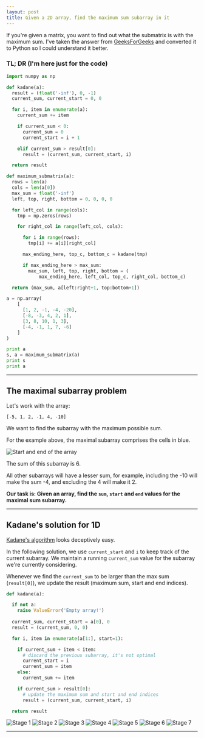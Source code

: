 ```yaml
---
layout: post
title: Given a 2D array, find the maximum sum subarray in it
---
```


If you're given a matrix, you want to find out what the submatrix is with the maximum sum. I've taken the answer from [GeeksForGeeks](http://www.geeksforgeeks.org/dynamic-programming-set-27-max-sum-rectangle-in-a-2d-matrix/) and converted it to Python so I could understand it better.

### TL; DR (I'm here just for the code)

```python
import numpy as np

def kadane(a):
  result = (float('-inf'), 0, -1)
  current_sum, current_start = 0, 0

  for i, item in enumerate(a):
    current_sum += item

    if current_sum < 0:
      current_sum = 0
      current_start = i + 1

    elif current_sum > result[0]:
      result = (current_sum, current_start, i)

  return result

def maximum_submatrix(a):
  rows = len(a)
  cols = len(a[0])
  max_sum = float('-inf')
  left, top, right, bottom = 0, 0, 0, 0

  for left_col in range(cols):
    tmp = np.zeros(rows)

    for right_col in range(left_col, cols):

      for i in range(rows):
        tmp[i] += a[i][right_col]

      max_ending_here, top_c, bottom_c = kadane(tmp)

      if max_ending_here > max_sum:
        max_sum, left, top, right, bottom = (
            max_ending_here, left_col, top_c, right_col, bottom_c)

  return (max_sum, a[left:right+1, top:bottom+1])

a = np.array(
    [
      [1, 2, -1, -4, -20],
      [-8, -3, 4, 2, 1],
      [3, 8, 10, 1, 3],
      [-4, -1, 1, 7, -6]
    ]
)

print a
s, a = maximum_submatrix(a)
print s
print a
```

---

## The maximal subarray problem
Let's work with the array:

```
[-5, 1, 2, -1, 4, -10]

```

We want to find the subarray with the maximum possible sum.

For the example above, the maximal subarray comprises the cells in blue.

![Start and end of the array](images/one.svg)

The sum of this subarray is 6.

All other subarrays will have a lesser sum, for example, including the -10 will make the sum -4, and excluding the 4 will make it 2.

**Our task is: Given an array, find the `sum`, `start` and `end` values for the maximal sum subarray.**

---

## Kadane's solution for 1D

[Kadane's algorithm](https://en.wikipedia.org/wiki/Maximum_subarray_problem) looks deceptively easy.

In the following solution, we use `current_start` and `i` to keep track of the current subarray.
We maintain a running `current_sum` value for the subarray we're currently considering.

Whenever we find the `current_sum` to be larger than the max sum (`result[0]`), we update the result (maximum sum, start and end indices).

```python
def kadane(a):

  if not a:
    raise ValueError('Empty array!')
    
  current_sum, current_start = a[0], 0
  result = (current_sum, 0, 0)

  for i, item in enumerate(a[1:], start=1):

    if current_sum + item < item:
      # discard the previous subarray, it's not optimal
      current_start = i
      current_sum = item
    else:
      current_sum += item

    if current_sum > result[0]:
      # update the maximum sum and start and end indices
      result = (current_sum, current_start, i)

  return result
```
![Stage 1](images/two.svg)
![Stage 2](images/three.svg)
![Stage 3](images/four.svg)
![Stage 4](images/five.svg)
![Stage 5](images/six.svg)
![Stage 6](images/seven.svg)
![Stage 7](images/eight.svg)

-------
